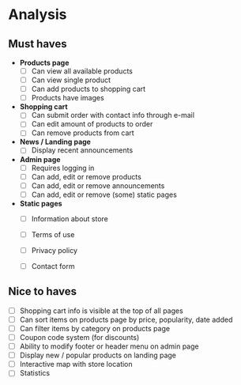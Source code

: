 # Analysis

## Must haves  
- __Products page__
  - [ ] Can view all available products  
  - [ ] Can view single product  
  - [ ] Can add products to shopping cart  
  - [ ] Products have images
- __Shopping cart__
  - [ ] Can submit order with contact info through e-mail
  - [ ] Can edit amount of products to order
  - [ ] Can remove products from cart
- __News / Landing page__
  - [ ] Display recent announcements 
- __Admin page__
  - [ ] Requires logging in
  - [ ] Can add, edit or remove products
  - [ ] Can add, edit or remove announcements
  - [ ] Can add, edit or remove (some) static pages
- __Static pages__
  - [ ] Information about store
  - [ ] Terms of use
  - [ ] Privacy policy
  - [ ] Contact form


## Nice to haves
- [ ] Shopping cart info is visible at the top of all pages
- [ ] Can sort items on products page by price, popularity, date added
- [ ] Can filter items by category on products page
- [ ] Coupon code system (for discounts)
- [ ] Ability to modify footer or header menu on admin page
- [ ] Display new / popular products on landing page
- [ ] Interactive map with store location
- [ ] Statistics